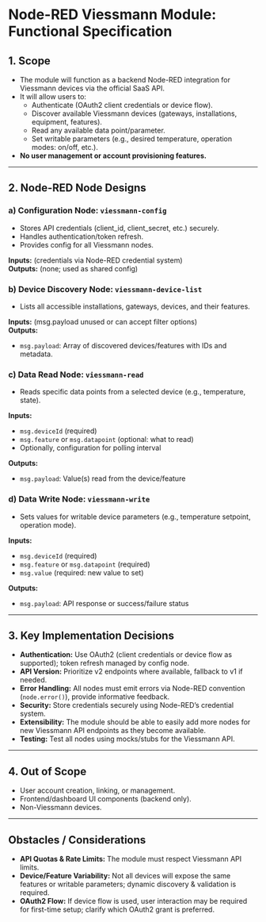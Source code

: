 # Node-RED Viessmann Module: Functional Specification

## 1. Scope

- The module will function as a backend Node-RED integration for Viessmann devices via the official SaaS API.
- It will allow users to:
  - Authenticate (OAuth2 client credentials or device flow).
  - Discover available Viessmann devices (gateways, installations, equipment, features).
  - Read any available data point/parameter.
  - Set writable parameters (e.g., desired temperature, operation modes: on/off, etc.).
- **No user management or account provisioning features.**

---

## 2. Node-RED Node Designs

### a) Configuration Node: `viessmann-config`
- Stores API credentials (client_id, client_secret, etc.) securely.
- Handles authentication/token refresh.
- Provides config for all Viessmann nodes.

**Inputs:** (credentials via Node-RED credential system)  
**Outputs:** (none; used as shared config)

### b) Device Discovery Node: `viessmann-device-list`
- Lists all accessible installations, gateways, devices, and their features.

**Inputs:** (msg.payload unused or can accept filter options)  
**Outputs:**  
- `msg.payload`: Array of discovered devices/features with IDs and metadata.

### c) Data Read Node: `viessmann-read`
- Reads specific data points from a selected device (e.g., temperature, state).

**Inputs:**  
- `msg.deviceId` (required)
- `msg.feature` or `msg.datapoint` (optional: what to read)
- Optionally, configuration for polling interval

**Outputs:**  
- `msg.payload`: Value(s) read from the device/feature

### d) Data Write Node: `viessmann-write`
- Sets values for writable device parameters (e.g., temperature setpoint, operation mode).

**Inputs:**  
- `msg.deviceId` (required)
- `msg.feature` or `msg.datapoint` (required)
- `msg.value` (required: new value to set)

**Outputs:**  
- `msg.payload`: API response or success/failure status

---

## 3. Key Implementation Decisions

- **Authentication:** Use OAuth2 (client credentials or device flow as supported); token refresh managed by config node.
- **API Version:** Prioritize v2 endpoints where available, fallback to v1 if needed.
- **Error Handling:** All nodes must emit errors via Node-RED convention (`node.error()`), provide informative feedback.
- **Security:** Store credentials securely using Node-RED’s credential system.
- **Extensibility:** The module should be able to easily add more nodes for new Viessmann API endpoints as they become available.
- **Testing:** Test all nodes using mocks/stubs for the Viessmann API.

---

## 4. Out of Scope

- User account creation, linking, or management.
- Frontend/dashboard UI components (backend only).
- Non-Viessmann devices.

---

## Obstacles / Considerations

- **API Quotas & Rate Limits:** The module must respect Viessmann API limits.
- **Device/Feature Variability:** Not all devices will expose the same features or writable parameters; dynamic discovery & validation is required.
- **OAuth2 Flow:** If device flow is used, user interaction may be required for first-time setup; clarify which OAuth2 grant is preferred.
